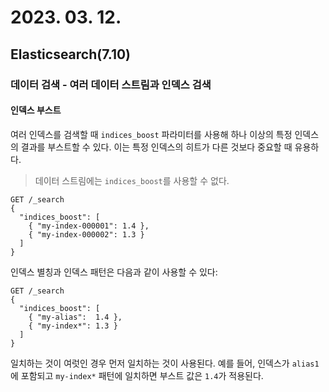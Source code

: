# 2023. 03. 12.

## Elasticsearch(7.10)

### 데이터 검색 - 여러 데이터 스트림과 인덱스 검색

#### 인덱스 부스트

여러 인덱스를 검색할 때 `indices_boost` 파라미터를 사용해 하나 이상의 특정 인덱스의 결과를 부스트할 수 있다. 이는 특정 인덱스의 히트가 다른 것보다 중요할 때 유용하다.

> 데이터 스트림에는 `indices_boost`를 사용할 수 없다.

```http
GET /_search
{
  "indices_boost": [
    { "my-index-000001": 1.4 },
    { "my-index-000002": 1.3 }
  ]
}
```

인덱스 별칭과 인덱스 패턴은 다음과 같이 사용할 수 있다:

```http
GET /_search
{
  "indices_boost": [
    { "my-alias":  1.4 },
    { "my-index*": 1.3 }
  ]
}
```

일치하는 것이 여럿인 경우 먼저 일치하는 것이 사용된다. 예를 들어, 인덱스가 `alias1`에 포함되고 `my-index*` 패턴에 일치하면 부스트 값은 `1.4`가 적용된다.